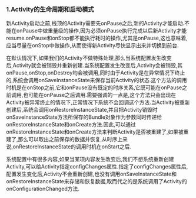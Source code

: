 ### 1.Activity的生命周期和启动模式

新Activity启动之前,栈顶的Activity需要先onPause之后,新的Activity才能启动.不能在onPause中做重量级的操作,因为必须onPause执行完成以后新Activity才能resume.onPause和onStop都不能执行耗时的操作,尤其是onPause,这也意味着,应当尽量在onStop中做操作,从而使得新Activity尽快显示出来并切换到前台.

在默认情况下,如果我们的Activity不做特殊处理,那么当系统配置发生改变后,Activity就会被销毁并重新创建.当系统配置发生改变后,Activity会被销毁,其onPause,onStop,onDestroy均会被调用,同时由于Activity是在异常情况下终止的,系统会调用onSaveInstanceState来保存当前Activity的状态.这个方法的调用时机是在onStop之前,它和onPause没有既定的时序关系,它既可能在onPause之前调用,也可能在onPause之后调用.需要强调的一点是,这个方法只会出现在Activity被异常终止的情况下,正常情况下系统不会回调这个方法.当Activity被重新创建后,系统会调用onRestoreInstanceState,并且把Activity销毁时onSaveInstanceState方法所保存的Bundle对象作为参数同时传递给onRestoreInstanceState和onCreate方法.因此,可以通过onRestoreInstanceState和onCreate方法来判断Activity是否被重建了,如果被重建了,那么可以取出之前保存的数据并恢复,从时序上来说,onRestoreInstanceState的调用时机在onStart之后.

系统配置中有很多内容,如果当某项内容发生改变后,我们不想系统重新创建Activity,可以给Activity指定configChanges属性.指定了configChanges属性后,配置发生变化后,Activity不会重新创建,也没有调用onSaveInstanceState和onRestoreInstanceState来存储和恢复数据,取而代之的是系统调用了Activity的onConfigurationChanged方法.

